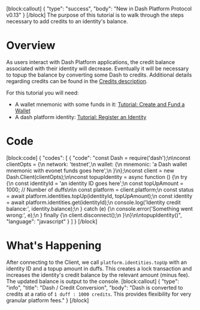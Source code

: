 [block:callout]
{
  "type": "success",
  "body": "New in Dash Platform Protocol v0.13"
}
[/block]
The purpose of this tutorial is to walk through the steps necessary to add credits to an identity's balance.

# Overview

As users interact with Dash Platform applications, the credit balance associated with their identity will decrease. Eventually it will be necessary to topup the balance by converting some Dash to credits.  Additional details regarding credits can be found in the [Credits description](explanation-identity#credits).

For this tutorial you will need:

- A wallet mnemonic with some funds in it: [Tutorial: Create and Fund a Wallet](tutorial-create-and-fund-a-wallet)
- A dash platform identity: [Tutorial: Register an Identity](tutorial-register-an-identity) 

# Code
[block:code]
{
  "codes": [
    {
      "code": "const Dash = require('dash');\n\nconst clientOpts = {\n  network: 'testnet',\n  wallet: {\n    mnemonic: 'a Dash wallet mnemonic with evonet funds goes here',\n  }\n};\nconst client = new Dash.Client(clientOpts);\n\nconst topupIdentity = async function () {\n  try {\n    const identityId = 'an identity ID goes here';\n    const topUpAmount = 1000;  // Number of duffs\n\n    const platform = client.platform;\n    const status = await platform.identities.topUp(identityId, topUpAmount);\n    const identity = await platform.identities.get(identityId);\n    console.log('Identity credit balance:', identity.balance);\n  } catch (e) {\n    console.error('Something went wrong:', e);\n  } finally {\n    client.disconnect();\n  }\n}\n\ntopupIdentity()",
      "language": "javascript"
    }
  ]
}
[/block]

# What's Happening

After connecting to the Client, we call `platform.identities.topUp` with an identity ID and a topup amount in duffs. This creates a lock transaction and increases the identity's credit balance by the relevant amount (minus fee). The updated balance is output to the console.
[block:callout]
{
  "type": "info",
  "title": "Dash / Credit Conversion",
  "body": "Dash is converted to credits at a ratio of `1 duff : 1000 credits`. This provides flexibility for very granular platform fees."
}
[/block]